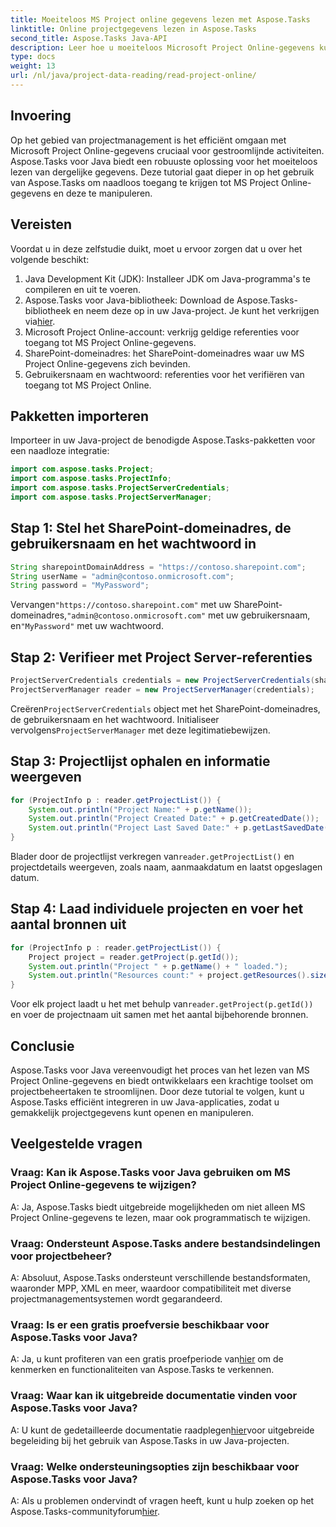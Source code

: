 ```yaml
---
title: Moeiteloos MS Project online gegevens lezen met Aspose.Tasks
linktitle: Online projectgegevens lezen in Aspose.Tasks
second_title: Aspose.Tasks Java-API
description: Leer hoe u moeiteloos Microsoft Project Online-gegevens kunt lezen met Aspose.Tasks voor Java. Verbeter uw projectmanagementmogelijkheden.
type: docs
weight: 13
url: /nl/java/project-data-reading/read-project-online/
---
```

## Invoering
Op het gebied van projectmanagement is het efficiënt omgaan met Microsoft Project Online-gegevens cruciaal voor gestroomlijnde activiteiten. Aspose.Tasks voor Java biedt een robuuste oplossing voor het moeiteloos lezen van dergelijke gegevens. Deze tutorial gaat dieper in op het gebruik van Aspose.Tasks om naadloos toegang te krijgen tot MS Project Online-gegevens en deze te manipuleren.
## Vereisten
Voordat u in deze zelfstudie duikt, moet u ervoor zorgen dat u over het volgende beschikt:
1. Java Development Kit (JDK): Installeer JDK om Java-programma's te compileren en uit te voeren.
2.  Aspose.Tasks voor Java-bibliotheek: Download de Aspose.Tasks-bibliotheek en neem deze op in uw Java-project. Je kunt het verkrijgen via[hier](https://releases.aspose.com/tasks/java/).
3. Microsoft Project Online-account: verkrijg geldige referenties voor toegang tot MS Project Online-gegevens.
4. SharePoint-domeinadres: het SharePoint-domeinadres waar uw MS Project Online-gegevens zich bevinden.
5. Gebruikersnaam en wachtwoord: referenties voor het verifiëren van toegang tot MS Project Online.
## Pakketten importeren
Importeer in uw Java-project de benodigde Aspose.Tasks-pakketten voor een naadloze integratie:
```java
import com.aspose.tasks.Project;
import com.aspose.tasks.ProjectInfo;
import com.aspose.tasks.ProjectServerCredentials;
import com.aspose.tasks.ProjectServerManager;
```

## Stap 1: Stel het SharePoint-domeinadres, de gebruikersnaam en het wachtwoord in
```java
String sharepointDomainAddress = "https://contoso.sharepoint.com";
String userName = "admin@contoso.onmicrosoft.com";
String password = "MyPassword";
```
 Vervangen`"https://contoso.sharepoint.com"` met uw SharePoint-domeinadres,`"admin@contoso.onmicrosoft.com"` met uw gebruikersnaam, en`"MyPassword"` met uw wachtwoord.
## Stap 2: Verifieer met Project Server-referenties
```java
ProjectServerCredentials credentials = new ProjectServerCredentials(sharepointDomainAddress, userName, password);
ProjectServerManager reader = new ProjectServerManager(credentials);
```
 Creëren`ProjectServerCredentials` object met het SharePoint-domeinadres, de gebruikersnaam en het wachtwoord. Initialiseer vervolgens`ProjectServerManager` met deze legitimatiebewijzen.
## Stap 3: Projectlijst ophalen en informatie weergeven
```java
for (ProjectInfo p : reader.getProjectList()) {
    System.out.println("Project Name:" + p.getName());
    System.out.println("Project Created Date:" + p.getCreatedDate());
    System.out.println("Project Last Saved Date:" + p.getLastSavedDate());
}
```
 Blader door de projectlijst verkregen van`reader.getProjectList()` en projectdetails weergeven, zoals naam, aanmaakdatum en laatst opgeslagen datum.
## Stap 4: Laad individuele projecten en voer het aantal bronnen uit
```java
for (ProjectInfo p : reader.getProjectList()) {
    Project project = reader.getProject(p.getId());
    System.out.println("Project " + p.getName() + " loaded.");
    System.out.println("Resources count:" + project.getResources().size());
}
```
 Voor elk project laadt u het met behulp van`reader.getProject(p.getId())` en voer de projectnaam uit samen met het aantal bijbehorende bronnen.

## Conclusie
Aspose.Tasks voor Java vereenvoudigt het proces van het lezen van MS Project Online-gegevens en biedt ontwikkelaars een krachtige toolset om projectbeheertaken te stroomlijnen. Door deze tutorial te volgen, kunt u Aspose.Tasks efficiënt integreren in uw Java-applicaties, zodat u gemakkelijk projectgegevens kunt openen en manipuleren.
## Veelgestelde vragen
### Vraag: Kan ik Aspose.Tasks voor Java gebruiken om MS Project Online-gegevens te wijzigen?
A: Ja, Aspose.Tasks biedt uitgebreide mogelijkheden om niet alleen MS Project Online-gegevens te lezen, maar ook programmatisch te wijzigen.
### Vraag: Ondersteunt Aspose.Tasks andere bestandsindelingen voor projectbeheer?
A: Absoluut, Aspose.Tasks ondersteunt verschillende bestandsformaten, waaronder MPP, XML en meer, waardoor compatibiliteit met diverse projectmanagementsystemen wordt gegarandeerd.
### Vraag: Is er een gratis proefversie beschikbaar voor Aspose.Tasks voor Java?
 A: Ja, u kunt profiteren van een gratis proefperiode van[hier](https://releases.aspose.com/) om de kenmerken en functionaliteiten van Aspose.Tasks te verkennen.
### Vraag: Waar kan ik uitgebreide documentatie vinden voor Aspose.Tasks voor Java?
 A: U kunt de gedetailleerde documentatie raadplegen[hier](https://reference.aspose.com/tasks/java/)voor uitgebreide begeleiding bij het gebruik van Aspose.Tasks in uw Java-projecten.
### Vraag: Welke ondersteuningsopties zijn beschikbaar voor Aspose.Tasks voor Java?
 A: Als u problemen ondervindt of vragen heeft, kunt u hulp zoeken op het Aspose.Tasks-communityforum[hier](https://forum.aspose.com/c/tasks/15).